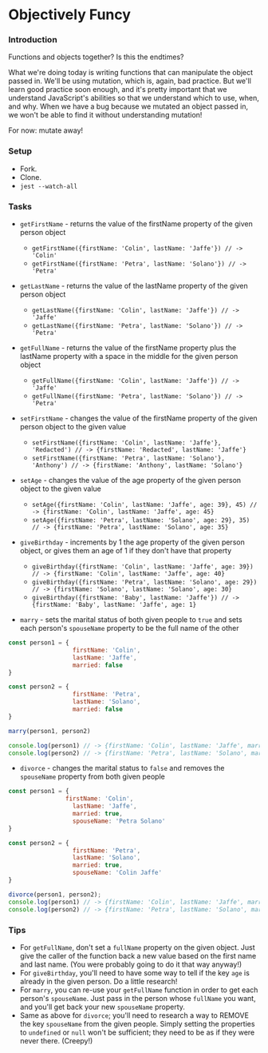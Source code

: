 # Objectively Funcy

### Introduction

Functions and objects together? Is this the endtimes?

What we're doing today is writing functions that can manipulate the object passed in. We'll be using mutation, which is, again, bad practice. But we'll learn good practice soon enough, and it's pretty important that we understand JavaScript's abilities so that we understand which to use, when, and why. When we have a bug because we mutated an object passed in, we won't be able to find it without understanding mutation!

For now: mutate away!


### Setup

* Fork.
* Clone.
* `jest --watch-all`


### Tasks

* `getFirstName` - returns the value of the firstName property of the given person object
  * `getFirstName({firstName: 'Colin', lastName: 'Jaffe'}) // -> 'Colin'`
  * `getFirstName({firstName: 'Petra', lastName: 'Solano'}) // -> 'Petra'`


* `getLastName` - returns the value of the lastName property of the given person object
  * `getLastName({firstName: 'Colin', lastName: 'Jaffe'}) // -> 'Jaffe'`
  * `getLastName({firstName: 'Petra', lastName: 'Solano'}) // -> 'Petra'`


* `getFullName` - returns the value of the firstName property plus the lastName property with a space in the middle for the given person object
  * `getFullName({firstName: 'Colin', lastName: 'Jaffe'}) // -> 'Jaffe'`
  * `getFullName({firstName: 'Petra', lastName: 'Solano'}) // -> 'Petra'`

* `setFirstName` - changes the value of the firstName property of the given person object to the given value
  * `setFirstName({firstName: 'Colin', lastName: 'Jaffe'}, 'Redacted') // -> {firstName: 'Redacted', lastName: 'Jaffe'}`
  * `setFirstName({firstName: 'Petra', lastName: 'Solano'}, 'Anthony') // -> {firstName: 'Anthony', lastName: 'Solano'}`


* `setAge` - changes the value of the age property of the given person object to the given value
  * `setAge({firstName: 'Colin', lastName: 'Jaffe', age: 39}, 45) // -> {firstName: 'Colin', lastName: 'Jaffe', age: 45}`
  * `setAge({firstName: 'Petra', lastName: 'Solano', age: 29}, 35) // -> {firstName: 'Petra', lastName: 'Solano', age: 35}`


* `giveBirthday` - increments by 1 the age property of the given person object, or gives them an age of 1 if they don't have that property
  * `giveBirthday({firstName: 'Colin', lastName: 'Jaffe', age: 39}) // -> {firstName: 'Colin', lastName: 'Jaffe', age: 40}`
  * `giveBirthday({firstName: 'Petra', lastName: 'Solano', age: 29}) // -> {firstName: 'Solano', lastName: 'Solano', age: 30}`
  * `giveBirthday({firstName: 'Baby', lastName: 'Jaffe'}) // -> {firstName: 'Baby', lastName: 'Jaffe', age: 1}`


* `marry` - sets the marital status of both given people to `true` and sets each person's `spouseName` property to be the full name of the other

```javascript
const person1 = {
                  firstName: 'Colin',
                  lastName: 'Jaffe', 
                  married: false
}

const person2 = {
                  firstName: 'Petra',
                  lastName: 'Solano',
                  married: false
}

marry(person1, person2)

console.log(person1) // -> {firstName: 'Colin', lastName: 'Jaffe', married: true, spouseName: 'Petra Solano'}
console.log(person2) // -> {firstName: 'Petra', lastName: 'Solano', married: true, spouseName: 'Colin Jaffe'}
```

* `divorce` - changes the marital status to `false` and removes the `spouseName` property from both given people
```javascript
const person1 = {
                firstName: 'Colin',
                  lastName: 'Jaffe', 
                  married: true,
                  spouseName: 'Petra Solano'
}

const person2 = {
                  firstName: 'Petra',
                  lastName: 'Solano',
                  married: true,
                  spouseName: 'Colin Jaffe'
}

divorce(person1, person2);
console.log(person1) // -> {firstName: 'Colin', lastName: 'Jaffe', married: false} 
console.log(person2) // -> {firstName: 'Petra', lastName: 'Solano', married: false}
```


### Tips

* For `getFullName`, don't set a `fullName` property on the given object. Just give the caller of the function back a new value based on the first name and last name. (You were probably going to do it that way anyway!)
* For `giveBirthday`, you'll need to have some way to tell if the key `age` is already in the given person. Do a little research!
* For `marry`, you can re-use your `getFullName` function in order to get each person's `spouseName`. Just pass in the person whose `fullName` you want, and you'll get back your new `spouseName` property.
* Same as above for `divorce`; you'll need to research a way to REMOVE the key `spouseName` from the given people. Simply setting the properties to `undefined` or `null` won't be sufficient; they need to be as if they were never there. (Creepy!)
